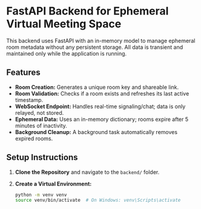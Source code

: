 # FastAPI Backend for Ephemeral Virtual Meeting Space

This backend uses FastAPI with an in-memory model to manage ephemeral room metadata without any persistent storage. All data is transient and maintained only while the application is running.

## Features

- **Room Creation:** Generates a unique room key and shareable link.
- **Room Validation:** Checks if a room exists and refreshes its last active timestamp.
- **WebSocket Endpoint:** Handles real-time signaling/chat; data is only relayed, not stored.
- **Ephemeral Data:** Uses an in-memory dictionary; rooms expire after 5 minutes of inactivity.
- **Background Cleanup:** A background task automatically removes expired rooms.

## Setup Instructions

1. **Clone the Repository** and navigate to the `backend/` folder.

2. **Create a Virtual Environment:**
   ```bash
   python -m venv venv
   source venv/bin/activate  # On Windows: venv\Scripts\activate

